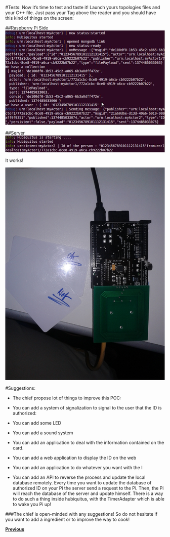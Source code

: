 #Tests:
Now it’s time to test and taste it!
Launch yours topologies files and your C++ file. Just pass your Tag above the reader and you should have this kind of things on the screen: 

##Raspberry Pi Side
![**Raspberry Pi**](Image/Pitest.jpg)

##Server 
![**Server**](Image/servertest.jpg)

It works!

![**Equipment**](Image/Equipment.jpg) 

#Suggestions:

* The chief propose lot of things to improve this POC:
* You can add a system of signalization to signal to the user that the ID is authorized:
* You can add some LED 
* You can add a sound system 

* You can add an application to deal with the information contained on the card.
* You can add a web application to display the ID on the web
* You can add an application to do whatever you want with the I

* You can add an API to reverse the process and update the local database remotely.
Every time you want to update the database of authorized ID on your Pi the server send a request to the Pi. Then, the Pi will reach the database of the server and update himself. There is a way to do such a thing inside hubiquitus, with the TimerAdapter which is able to wake you Pi up!

###The chief is open-minded with any suggestions! So do not hesitate if you want to add a ingredient or to improve the way to cook!

[**Previous**](Configuration.md)           
